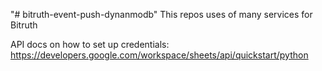 "# bitruth-event-push-dynanmodb"
This repos uses of many services for Bitruth

API docs on how to set up credentials: https://developers.google.com/workspace/sheets/api/quickstart/python
